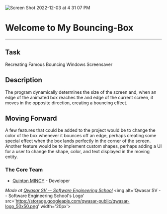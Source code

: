 ![Screen Shot 2022-12-03 at 4 31 07 PM](https://user-images.githubusercontent.com/73136662/205463001-b11db7af-75dc-47ba-8c31-398f9db876b4.png)

# Welcome to My Bouncing-Box
***

## Task

Recreating Famous Bouncing Windows Screensaver

## Description

The program dynamically determines the size of the screen and, when an edge of the animated box reaches the and edge of the current screen, it moves in the opposite direction, creating a bouncing effect. 

## Moving Forward

A few features that could be added to the project would be to change the color of the box whenever it bounces off an edge, perhaps creating some special effect when the box lands perfectly in the corner of the screen. Another feature would be to implement custom shapes, perhaps adding a UI for a user to change the shape, color, and text displayed in the moving entity. 

### The Core Team
* [Quinton MINCY](//github.com/Quinton-Mincy) - Developer


<span><i>Made at <a href='https://qwasar.io'>Qwasar SV -- Software Engineering School</a></i></span>
<span><img alt='Qwasar SV -- Software Engineering School's Logo' src='https://storage.googleapis.com/qwasar-public/qwasar-logo_50x50.png' width='20px'></span>
